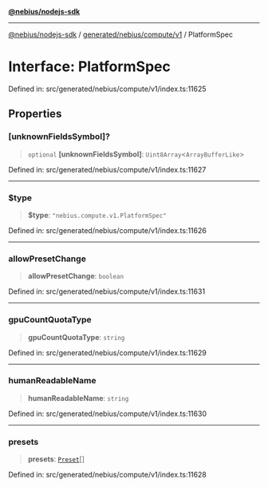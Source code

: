 [**@nebius/nodejs-sdk**](../../../../../README.md)

---

[@nebius/nodejs-sdk](../../../../../README.md) / [generated/nebius/compute/v1](../README.md) / PlatformSpec

# Interface: PlatformSpec

Defined in: src/generated/nebius/compute/v1/index.ts:11625

## Properties

### \[unknownFieldsSymbol\]?

> `optional` **\[unknownFieldsSymbol\]**: `Uint8Array`\<`ArrayBufferLike`\>

Defined in: src/generated/nebius/compute/v1/index.ts:11627

---

### $type

> **$type**: `"nebius.compute.v1.PlatformSpec"`

Defined in: src/generated/nebius/compute/v1/index.ts:11626

---

### allowPresetChange

> **allowPresetChange**: `boolean`

Defined in: src/generated/nebius/compute/v1/index.ts:11631

---

### gpuCountQuotaType

> **gpuCountQuotaType**: `string`

Defined in: src/generated/nebius/compute/v1/index.ts:11629

---

### humanReadableName

> **humanReadableName**: `string`

Defined in: src/generated/nebius/compute/v1/index.ts:11630

---

### presets

> **presets**: [`Preset`](Preset.md)[]

Defined in: src/generated/nebius/compute/v1/index.ts:11628
